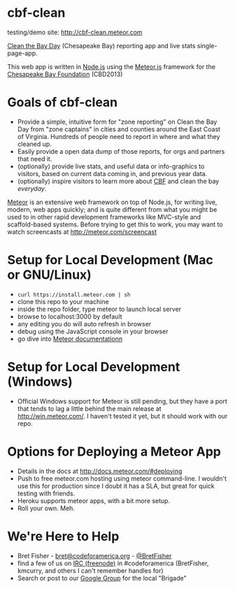 cbf-clean
=============

testing/demo site: http://cbf-clean.meteor.com

[Clean the Bay Day](http://www.cbf.org/clean) (Chesapeake Bay) reporting app and live stats single-page-app.

This web app is written in [Node.js](http://nodejs.org) using the [Meteor.js](http://meteor.com) framework for the [Chesapeake Bay Foundation](http://www.cbf.org/) (CBD2013)

Goals of cbf-clean
==================
* Provide a simple, intuitive form for "zone reporting" on Clean the Bay Day from "zone captains" in cities and counties around the East Coast of Virginia. Hundreds of people need to report in where and what they cleaned up.
* Easily provide a open data dump of those reports, for orgs and partners that need it.
* (optionally) provide live stats, and useful data or info-graphics to visitors, based on current data coming in, and previous year data.
* (optionally) inspire visitors to learn more about [CBF](http://www.cbf.org) and clean the bay *everyday*.

[Meteor](http://meteor.com) is an extensive web framework on top of Node.js, for writing live, modern, web apps quickly; and is quite different from what you might be used to in other rapid development frameworks like MVC-style and scaffold-based systems. Before trying to get this to work, you may want to watch screencasts at http://meteor.com/screencast

Setup for Local Development (Mac or GNU/Linux)
===========================
* `curl https://install.meteor.com | sh`
* clone this repo to your machine
* inside the repo folder, type meteor to launch local server
* browse to localhost:3000 by default
* any editing you do will auto refresh in browser
* debug using the JavaScript console in your browser
* go dive into [Meteor documentationn](http://docs.meteor.com/)

Setup for Local Development (Windows)
===========================
* Official Windows support for Meteor is still pending, but they have a port that tends to lag a little behind the main release at http://win.meteor.com/. I haven't tested it yet, but it should work with our repo.

Options for Deploying a Meteor App
===========================
* Details in the docs at http://docs.meteor.com/#deploying
* Push to free meteor.com hosting using meteor command-line. I wouldn't use this for production since I doubt it has a SLA, but great for quick testing with friends.
* Heroku supports meteor apps, with a bit more setup.
* Roll your own. Meh.

We're Here to Help
=====================
* Bret Fisher - bret@codeforamerica.org - [@BretFisher](http://twitter.com/BretFisher)
* find a few of us on [IRC (freenode)](webchat.freenode.net/?channels=codeforamerica&uio=d4) in #codeforamerica (BretFisher, kmcurry, and others I can't remember handles for)
* Search or post to our [Google Group](https://groups.google.com/a/codeforamerica.org/forum/#!forum/hrva-brigade) for the local "Brigade" 